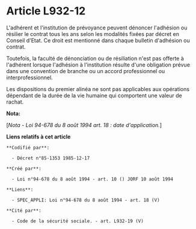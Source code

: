 # Article L932-12

L'adhérent et l'institution de prévoyance peuvent dénoncer l'adhésion ou résilier le contrat tous les ans   selon les
modalités fixées par décret en Conseil d'Etat. Ce droit est mentionné dans chaque bulletin d'adhésion ou contrat. 

Toutefois, la faculté de dénonciation ou de résiliation n'est pas offerte à l'adhérent lorsque l'adhésion à l'institution
résulte d'une obligation prévue dans une convention de branche ou un accord professionnel ou interprofessionnel. 

Les dispositions du premier alinéa ne sont pas applicables aux opérations dépendant de la durée de la vie humaine qui
comportent une valeur de rachat.

**Nota:**

[*Nota - Loi 94-678 du 8 août 1994 art. 18 : date d'application.*]

**Liens relatifs à cet article**

	**Codifié par**:

	  - Décret n°85-1353 1985-12-17

	**Créé par**:

	  - Loi n°94-678 du 8 août 1994 - art. 10 () JORF 10 août 1994

	**Liens**:

	  - SPEC_APPLI: Loi n°94-678 du 8 août 1994 - art. 18 (V)

	**Cité par**:

	  - Code de la sécurité sociale. - art. L932-19 (V)

